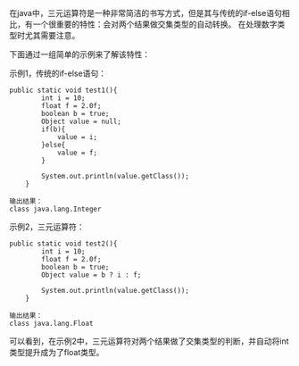 在java中，三元运算符是一种非常简洁的书写方式，但是其与传统的if-else语句相比，有一个很重要的特性：会对两个结果做交集类型的自动转换。 在处理数字类型时尤其需要注意。

下面通过一组简单的示例来了解该特性：



示例1，传统的if-else语句：

```
public static void test1(){
        int i = 10;
        float f = 2.0f;
        boolean b = true;
        Object value = null;
        if(b){
            value = i;
        }else{
            value = f;
        }

        System.out.println(value.getClass());
    }

输出结果：
class java.lang.Integer
```



示例2，三元运算符：

```
public static void test2(){
        int i = 10;
        float f = 2.0f;
        boolean b = true;
        Object value = b ? i : f;

        System.out.println(value.getClass());
    }

输出结果：
class java.lang.Float
```

可以看到，在示例2中，三元运算符对两个结果做了交集类型的判断，并自动将int类型提升成为了float类型。